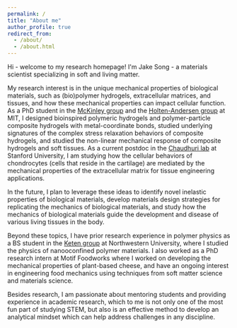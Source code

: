 ```yaml
---
permalink: /
title: "About me"
author_profile: true
redirect_from: 
  - /about/
  - /about.html
---
```


Hi - welcome to my research homepage! I'm Jake Song - a materials scientist specializing in soft and living matter.

My research interest is in the unique mechanical properties of biological materials, such as (bio)polymer hydrogels, extracellular matrices, and tissues, and how these mechanical properties can impact cellular function. As a PhD student in the [McKinley group](https://nnf.mit.edu/) and the [Holten-Andersen group](https://holtengroup.com/) at MIT, I designed bioinspired polymeric hydrogels and polymer-particle composite hydrogels with metal-coordinate bonds, studied underlying signatures of the complex stress relaxation behaviors of composite hydrogels, and studied the non-linear mechanical response of composite hydrogels and soft tissues. As a current postdoc in the [Chaudhuri lab](https://chaudhurilab.stanford.edu/) at Stanford University, I am studying how the cellular behaviors of chondrocytes (cells that reside in the cartilage) are mediated by the mechanical properties of the extracellular matrix for tissue engineering applications. 

In the future, I plan to leverage these ideas to identify novel inelastic properties of biological materials, develop materials design strategies for replicating the mechanics of biological materials, and study how the mechanics of biological materials guide the development and disease of various living tissues in the body.

Beyond these topics, I have prior research experience in polymer physics as a BS student in the [Keten group](https://keten-group.northwestern.edu/) at Northwestern University, where I studied the physics of nanooconfined polymer materials. I also worked as a PhD research intern at Motif Foodworks where I worked on developing the mechanical properties of plant-based cheese, and have an ongoing interest in engineering food mechanics using techniques from soft matter science and materials science.

Besides research, I am passionate about mentoring students and providing experience in academic research, which to me is not only one of the most fun part of studying STEM, but also is an effective method to develop an analytical mindset which can help address challenges in any discipline.
